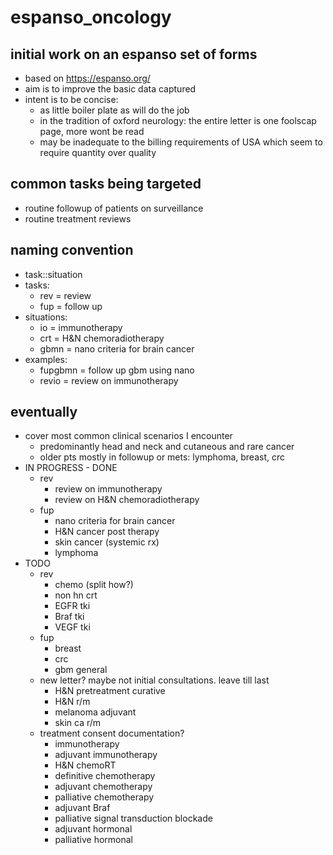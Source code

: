 # espanso_oncology

## initial work on an espanso set of forms
* based on https://espanso.org/
* aim is to improve the basic data captured
* intent is to be concise: 
  + as little boiler plate as will do the job
  + in the tradition of oxford neurology: the entire letter is one foolscap page, more wont be read
  + may be inadequate to the billing requirements of USA which seem to require quantity over quality


## common tasks being targeted
* routine followup of patients on surveillance
* routine treatment reviews

## naming convention
* task::situation
* tasks:
  + rev = review
  + fup = follow up
* situations:
  + io = immunotherapy
  + crt = H&N chemoradiotherapy
  + gbmn = nano criteria for brain cancer
* examples:
  + fupgbmn = follow up gbm using nano 
  + revio = review on immunotherapy

## eventually
* cover most common clinical scenarios I encounter
  + predominantly head and neck and cutaneous and rare cancer
  + older pts mostly in followup or mets: lymphoma, breast, crc
* IN PROGRESS - DONE
  + rev
    - review on immunotherapy
    - review on H&N chemoradiotherapy
  + fup
    - nano criteria for brain cancer
    - H&N cancer post therapy
    - skin cancer (systemic rx)
    - lymphoma
* TODO
  + rev
    - chemo (split how?)
    - non hn crt 
    - EGFR tki
    - Braf tki
    - VEGF tki
  + fup
    - breast
    - crc
    - gbm general
  + new letter? maybe not initial consultations. leave till last
    - H&N pretreatment curative
    - H&N r/m
    - melanoma adjuvant
    - skin ca r/m
  + treatment consent documentation?
    - immunotherapy
    - adjuvant immunotherapy
    - H&N chemoRT
    - definitive chemotherapy
    - adjuvant chemotherapy
    - palliative chemotherapy
    - adjuvant Braf
    - palliative signal transduction blockade
    - adjuvant hormonal
    - palliative hormonal
    

